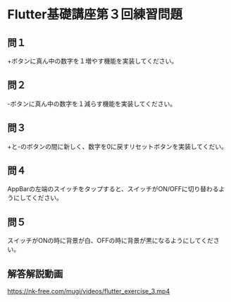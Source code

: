 # Flutter基礎講座第３回練習問題

## 問１
+ボタンに真ん中の数字を１増やす機能を実装してください。

## 問２
-ボタンに真ん中の数字を１減らす機能を実装してください。

## 問３
+と-のボタンの間に新しく、数字を0に戻すリセットボタンを実装してくだい。

## 問４
AppBarの左端のスイッチをタップすると、スイッチがON/OFFに切り替わるようにしてください。

## 問５
スイッチがONの時に背景が白、OFFの時に背景が黒になるようにしてください。

## 解答解説動画
https://nk-free.com/mugi/videos/flutter_exercise_3.mp4
